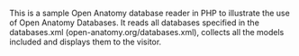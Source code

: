 This is a sample Open Anatomy database reader in PHP to illustrate the use of Open Anatomy Databases. It reads all databases specified in the databases.xml (open-anatomy.org/databases.xml), collects all the models included and displays them to the visitor.

